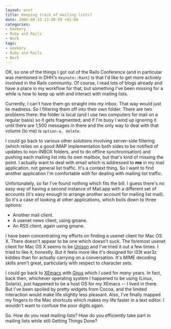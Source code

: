 ```yaml
---
layout: post
title: Keeping track of mailing lists?
date: 2006-09-19 13:40:59 +01:00
categories:
- Geekery
- Ruby and Rails
- Work
tags:
- Geekery
- Ruby and Rails
- Work
---
```

OK, so one of the things I got out of the Rails Conference (and in particular was mentioned in DHH's `Keynote::Rant`) is that I'd like to get more actively involved in the Rails community.  Of course, I read lots of blogs already and have a place in my workflow for that, but something I've been missing for a while is how to keep up with and interact with mailing lists.

Currently, I can't have them go straight into my inbox.  That way would just lie madness.  So I filtering them off into their own folder.  There are two problems there:  the folder is local (and I use two computers for mail on a regular basis) so it gets fragmented; and if I'm busy I wind up ignoring it until there are 1,500 messages in there and the only way to deal with that volume (to me) is `option-a, delete`.

I could go back to various other solutions involving server-side filtering (which relies on a good IMAP implementation both sides to be notified of updates to non-INBOX folders, and to do offline synchronisation) and pushing each mailing list into its own mailbox, but that's kind of missing the point.  I actually want to deal with email which is addressed to **me** in my mail application, not general list traffic.  It's a context thing.  So I want to find another application I'm comfortable with for dealing with mailing list traffic.

Unfortunately, so far I've found nothing which fits the bill.  I guess there's no easy way of having a second instance of Mail.app with a different set of accounts (it's easy enough to arrange another account for mailing list mail).  So it's a case of looking at other applications, which boils down to three options:

* Another mail client.
* A usenet news client, using gmane.
* An RSS client, again using gmane.

I have been concentrating my efforts on finding a usenet client for Mac OS X.  There doesn't appear to be one which doesn't suck.  The foremost usenet client for Mac OS X seems to be [Unison](http://www.panic.com/unison/) and I've tried it out a few times.  I tried to like it, honestly.  But it feels more like it's designed for l33t war3z kiddies than for actually carrying on a conversation.  It's MIME decoding skills aren't great, particularly with respect to character sets.

I could go back to [XEmacs](http://xemacs.org/) with [Gnus](http://gnus.org/) which I used for *many* years.  In fact, back then, whichever operating system I happened to be using (Linux, Solaris), just happened to be a host OS for my XEmacs -- I lived in there.  But I've been spoiled by pretty widgets from Cocoa, and the limited interaction would make life slightly less pleasant.  Also, I've finally mapped my fingers to the Mac shortcuts which makes my life faster in a text editor.  I wouldn't want to confuse the poor digits again.

So.  How do you read mailing lists?  How do you efficiently take part in mailing lists while still Getting Things Done?
